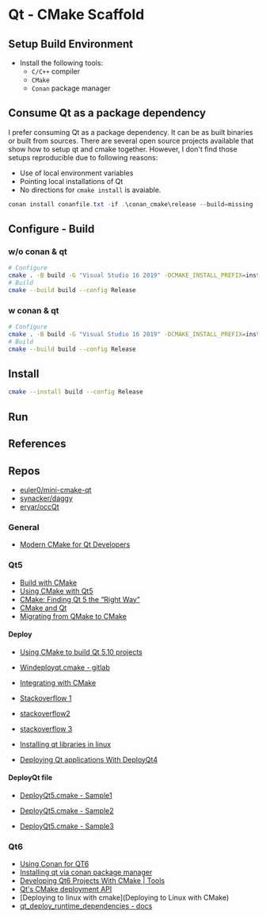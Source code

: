 # Qt - CMake Scaffold

## Setup Build Environment
- Install the following tools:
    - `C/C++` compiler
    - `CMake`
    - `Conan` package manager

## Consume Qt as a package dependency
I prefer consuming Qt as a package dependency. It can be as built binaries or built from sources. There are several open source projects available that show how to setup qt and cmake together. However, I don't find those setups reproducible due to following reasons:
- Use of local environment variables
- Pointing local installations of Qt
- No directions for `cmake install` is avaiable.

```powershell
conan install conanfile.txt -if .\conan_cmake\release --build=missing -pr .\conan\profiles\win_x64.txt -s build_type=Release
```

## Configure - Build
### w/o conan & qt
```bash
# Configure
cmake . -B build -G "Visual Studio 16 2019" -DCMAKE_INSTALL_PREFIX=install 
# Build
cmake --build build --config Release
```

### w conan & qt
```bash
# Configure
cmake . -B build -G "Visual Studio 16 2019" -DCMAKE_INSTALL_PREFIX=install 
# Build
cmake --build build --config Release
```
## Install
```bash
cmake --install build --config Release
```
## Run

## References
## Repos
- [euler0/mini-cmake-qt](https://github.com/euler0/mini-cmake-qt)
- [synacker/daggy](https://github.com/synacker/daggy)
- [eryar/occQt](https://github.com/eryar/occQt)
### General
- [Modern CMake for Qt Developers](https://www.youtube.com/watch?v=R-buLlBnvJY)
### Qt5
- [Build with CMake](https://doc.qt.io/qt-5/cmake-manual.html)
- [Using CMake with Qt5](https://www.kdab.com/using-cmake-with-qt-5/)
- [CMake: Finding Qt 5 the “Right Way”](https://www.kitware.com/cmake-finding-qt5-the-right-way/)
- [CMake and Qt](https://www.kdab.com/wp-content/uploads/stories/KDAB-whitepaper-CMake.pdf)
- [Migrating from QMake to CMake](https://www.youtube.com/watch?v=RVfRnuP2MME)

#### Deploy
- [Using CMake to build Qt 5.10 projects](https://jclay.github.io/dev-journal/cmake-qt5-10.html)

- [Windeployqt.cmake - gitlab](https://gitlab.inria.fr/adufay/SpectralViewer/blob/f7a9d531ecf4b54fc43cfca43f6106d0710dae1a/cmake/Windeployqt.cmake)

- [Integrating with CMake](https://riptutorial.com/qt/example/24133/integrating-with-cmake)

- [Stackoverflow 1](https://stackoverflow.com/questions/60854495/qt5-cmake-include-all-libraries-into-executable#:~:text=To%20solve%20this%20i%20would%20suggest%20using%20windeployqt.,it%20into%20%2Fcmake%20modules%20folder%20of%20your%20project%3A)

- [stackoverflow2](https://stackoverflow.com/questions/60854495/qt5-cmake-include-all-libraries-into-executable)

- [stackoverflow 3](https://stackoverflow.com/questions/41193584/deploy-all-qt-dependencies-when-building)

- [Installing qt libraries in linux](https://discourse.cmake.org/t/installing-qt-libraries-on-linux/1524/3)

- [Deploying Qt applications With DeployQt4](https://mikemcquaid.com/deploying-qt-applications-with-deployqt4/)

#### DeployQt file
- [DeployQt5.cmake - Sample1](https://github.com/OpenChemistry/avogadroapp/blob/master/cmake/DeployQt5.cmake)

- [DeployQt5.cmake - Sample2](https://cmake.org/pipermail/cmake/2013-August/055525.html)

- [DeployQt5.cmake - Sample3](https://phabricator.mitk.org/T18552?id=18552)

### Qt6
- [Using Conan for QT6](https://wiki.qt.io/Using_Conan_for_Qt6)
- [Installing qt via conan package manager](https://www.qt.io/blog/installing-qt-via-conan-package-manager)
- [Developing Qt6 Projects With CMake | Tools](https://www.youtube.com/watch?v=OigQPU2ukss)
- [Qt's CMake deployment API](https://www.qt.io/blog/cmake-deployment-api)
- [Deploying to linux with cmake](Deploying to Linux with CMake)
- [qt_deploy_runtime_dependencies - docs](https://doc.qt.io/qt-6/qt-deploy-runtime-dependencies.html)